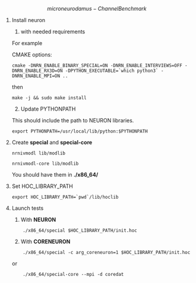 
$$
micro neurodamus - Channel Benchmark
$$

1. Install neuron
   1. with needed requirements

    For example

    CMAKE options:

    ```
    cmake -DNRN_ENABLE_BINARY_SPECIAL=ON -DNRN_ENABLE_INTERVIEWS=OFF -DNRN_ENABLE_RX3D=ON -DPYTHON_EXECUTABLE=`which python3` -DNRN_ENABLE_MPI=ON ..
    ```

    then

    ```
    make -j && sudo make install
    ```

   2.  Update PYTHONPATH

    This should include the path to NEURON libraries.

    ```
    export PYTHONPATH=/usr/local/lib/python:$PYTHONPATH
    ```

2. Create **special** and **special-core**

    ```
    nrnivmodl lib/modlib

    nrnivmodl-core lib/modlib
    ```

    You should have them in **./x86_64/**

3. Set HOC_LIBRARY_PATH

    ```
    export HOC_LIBRARY_PATH=`pwd`/lib/hoclib
    ```

4. Launch tests
   1. With **NEURON**
    ```
        ./x86_64/special $HOC_LIBRARY_PATH/init.hoc
    ```
   2. With **CORENEURON**
    ```
        ./x86_64/special -c arg_coreneuron=1 $HOC_LIBRARY_PATH/init.hoc
    ```
    or
    ```
        ./x86_64/special-core --mpi -d coredat
    ```
